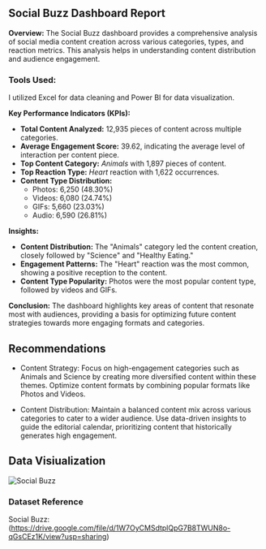 ##  Social Buzz Dashboard Report

**Overview:**
The Social Buzz dashboard provides a comprehensive analysis of social media content creation across various categories, types, and reaction metrics. 
This analysis helps in understanding content distribution and audience engagement.
### Tools Used:
 I utilized Excel for data cleaning and Power BI for data visualization.

**Key Performance Indicators (KPIs):**
- **Total Content Analyzed:** 12,935 pieces of content across multiple categories.
- **Average Engagement Score:** 39.62, indicating the average level of interaction per content piece.
- **Top Content Category:** *Animals* with 1,897 pieces of content.
- **Top Reaction Type:** *Heart* reaction with 1,622 occurrences.
- **Content Type Distribution:** 
  - Photos: 6,250 (48.30%)
  - Videos: 6,080 (24.74%)
  - GIFs: 5,660 (23.03%)
  - Audio: 6,590 (26.81%)

**Insights:**
- **Content Distribution:** The "Animals" category led the content creation, closely followed by "Science" and "Healthy Eating." 
- **Engagement Patterns:** The "Heart" reaction was the most common, showing a positive reception to the content.
- **Content Type Popularity:** Photos were the most popular content type, followed by videos and GIFs.

**Conclusion:**
The dashboard highlights key areas of content that resonate most with audiences,
providing a basis for optimizing future content strategies towards more engaging formats and categories.

## Recommendations
 - Content Strategy: 
Focus on high-engagement categories such as Animals and Science by creating more diversified content within these themes.
Optimize content formats by combining popular formats like Photos and Videos.

 - Content Distribution: 
Maintain a balanced content mix across various categories to cater to a wider audience.
Use data-driven insights to guide the editorial calendar, prioritizing content that historically generates high engagement.
## Data Visiualization


![Social Buzz](https://github.com/user-attachments/assets/7c06946a-ba1c-4a50-979c-aea15dee5102)

### Dataset Reference
Social Buzz:(https://drive.google.com/file/d/1W7OyCMSdtplQpG7B8TWUN8o-qGsCEz1K/view?usp=sharing)

